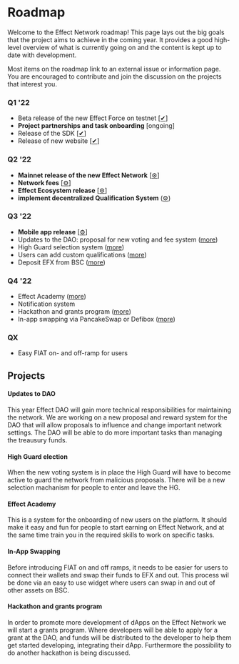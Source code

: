 # Roadmap

Welcome to the Effect Network roadmap! This page lays out the big goals that the
project aims to achieve in the coming year. It provides a good high-level
overview of what is currently going on and the content is kept up to date with
development.

Most items on the roadmap link to an external issue or information page. You are
encouraged to contribute and join the discussion on the projects that interest
you.

### Q1 '22

- Beta release of the new Effect Force on testnet [[✔](https://testnet.effect.network)]
- **Project partnerships and task onboarding** [ongoing]
- Release of the SDK [[✔](https://effectai.github.io/effect-js/)]
- Release of new website [[✔](https://effect.network/)]

### Q2 '22

- **Mainnet release of the new Effect Network** [[⚙️](https://app.effect.network)]
- **Network fees** [[⚙️](https://github.com/effectai/effect-network/issues/88)]
- **Effect Ecosystem release** [[⚙️](https://effect.network/ecosystem)]
- **implement decentralized Qualification System** ([⚙️](https://github.com/effectai/force-frontend-new/pull/142))

### Q3 '22

- **Mobile app release** [[⚙️](https://github.com/effectai/force-frontend-new/issues/150)]
- Updates to the DAO: proposal for new voting and fee system ([more](#updates-to-dao))
- High Guard selection system ([more](#high-guard-election))
- Users can add custom qualifications ([more](https://github.com/effectai/force-frontend-new/issues/152))
- Deposit EFX from BSC ([more](https://github.com/effectai/force-frontend-new/issues/151))

### Q4 '22

- Effect Academy ([more](#effect-academy))
- Notification system
- Hackathon and grants program ([more](#hackathon-and-grants-program))
- In-app swapping via PancakeSwap or Defibox ([more](#in-app-swapping))

### QX

- Easy FIAT on- and off-ramp for users

## Projects

#### Updates to DAO

This year Effect DAO will gain more technical responsibilities for maintaining
the network. We are working on a new proposal and reward system for the DAO that
will allow proposals to influence and change important network settings. The DAO
will be able to do more important tasks than managing the treausury funds.

#### High Guard election

When the new voting system is in place the High Guard will have to become active
to guard the network from malicious proposals. There will be a new selection
machanism for people to enter and leave the HG.

#### Effect Academy

This is a system for the onboarding of new users on the platform. It should make
it easy and fun for people to start earning on Effect Network, and at the same
time train you in the required skills to work on specific tasks.

#### In-App Swapping

Before introducing FIAT on and off ramps, it needs to be easier for users to 
connect their wallets and swap their funds to EFX and out. This process wil be done via an easy
to use widget where users can swap in and out of other assets on BSC.

#### Hackathon and grants program

In order to promote more development of dApps on the Effect Network we will start a grants program.
Where developers will be able to apply for a grant at the DAO, and funds will be distributed to the developer
to help them get started developing, integrating their dApp.
Furthermore the possibility to do another hackathon is being discussed. 

